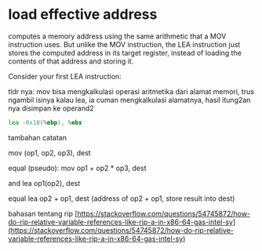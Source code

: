 # load effective address

 computes a memory address using the same arithmetic that a MOV instruction uses. But unlike the MOV instruction, the LEA instruction just stores the computed address in its target register, instead of loading the contents of that address and storing it.

Consider your first LEA instruction:

tldr nya: mov bisa mengkalkulasi operasi aritmetika dari alamat memori, trus ngambil isinya
kalau lea, ia cuman mengkalkulasi alamatnya, hasil itung2an nya disimpan ke operand2

```asm
lea -0x18(%ebp), %ebx
```

tambahan catatan

mov (op1, op2, op3), dest

equal (pseudo):
mov op1 + op2 * op3, dest

and
lea op1(op2), dest

equal
lea op2 + op1, dest (address of op2 + op1, store result into dest)

bahasan tentang rip
[https://stackoverflow.com/questions/54745872/how-do-rip-relative-variable-references-like-rip-a-in-x86-64-gas-intel-sy](https://stackoverflow.com/questions/54745872/how-do-rip-relative-variable-references-like-rip-a-in-x86-64-gas-intel-sy)